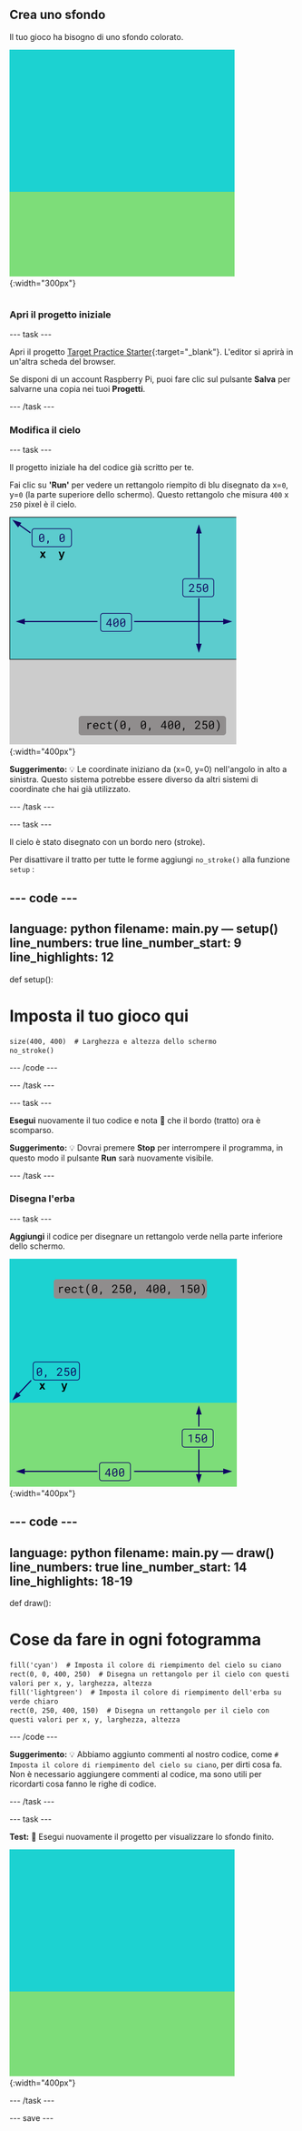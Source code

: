 ## Crea uno sfondo

<div style="display: flex; flex-wrap: wrap">
<div style="flex-basis: 200px; flex-grow: 1; margin-right: 15px;">
Il tuo gioco ha bisogno di uno sfondo colorato.
</div>
<div>

![L'area di output con un rettangolo color cielo sopra un rettangolo color erba per creare lo sfondo.](images/background.png){:width="300px"}

</div>
</div>

### Apri il progetto iniziale

--- task ---

Apri il progetto [Target Practice Starter](https://editor.raspberrypi.org/it-IT/projects/target-practice-starter){:target="_blank"}. L'editor si aprirà in un'altra scheda del browser.

Se disponi di un account Raspberry Pi, puoi fare clic sul pulsante **Salva** per salvarne una copia nei tuoi **Progetti**.

--- /task ---

### Modifica il cielo

--- task ---

Il progetto iniziale ha del codice già scritto per te.

Fai clic su **'Run'** per vedere un rettangolo riempito di blu disegnato da x=`0`, y=`0` (la parte superiore dello schermo). Questo rettangolo che misura `400` x `250` pixel è il cielo.

![Un rettangolo blu con un bordo nero attorno, sopra un rettangolo grigio. L'angolo in alto a sinistra della tela è contrassegnato come x=0, y=0 questa è l'origine del rettangolo. La larghezza è evidenziata come 400 e l'altezza come 250. Viene visualizzato il codice rect(0, 0, 400, 250).](images/sky_stroke.png){:width="400px"}

**Suggerimento:** 💡 Le coordinate iniziano da (x=0, y=0) nell'angolo in alto a sinistra. Questo sistema potrebbe essere diverso da altri sistemi di coordinate che hai già utilizzato.

--- /task ---

--- task ---

Il cielo è stato disegnato con un bordo nero (stroke).

Per disattivare il tratto per tutte le forme aggiungi `no_stroke()` alla funzione `setup` :

--- code ---
---
language: python
filename: main.py — setup()
line_numbers: true
line_number_start: 9
line_highlights: 12
---
def setup():
# Imposta il tuo gioco qui
    size(400, 400)  # Larghezza e altezza dello schermo
    no_stroke()

--- /code ---

--- /task ---

--- task ---

**Esegui** nuovamente il tuo codice e nota 👀 che il bordo (tratto) ora è scomparso.

**Suggerimento:** 💡 Dovrai premere **Stop** per interrompere il programma, in questo modo il pulsante **Run** sarà nuovamente visibile.

--- /task ---

### Disegna l'erba

--- task ---

**Aggiungi** il codice per disegnare un rettangolo verde nella parte inferiore dello schermo.

![L'area di output con un rettangolo color cielo sopra un rettangolo color erba per creare lo sfondo. L'angolo in alto a sinistra del rettangolo è contrassegnato dalle coordinate x=0, y=250; questa è l'origine del rettangolo. La larghezza è indicata come 400 e l'altezza come 150. Viene visualizzato il codice rect(0, 250, 400, 150).](images/green-grass.png){:width="400px"}

--- code ---
---
language: python
filename: main.py — draw()
line_numbers: true
line_number_start: 14
line_highlights: 18-19
---
def draw():
# Cose da fare in ogni fotogramma
    fill('cyan')  # Imposta il colore di riempimento del cielo su ciano
    rect(0, 0, 400, 250)  # Disegna un rettangolo per il cielo con questi valori per x, y, larghezza, altezza
    fill('lightgreen')  # Imposta il colore di riempimento dell'erba su verde chiaro
    rect(0, 250, 400, 150)  # Disegna un rettangolo per il cielo con questi valori per x, y, larghezza, altezza

--- /code ---

**Suggerimento:** 💡 Abbiamo aggiunto commenti al nostro codice, come `# Imposta il colore di riempimento del cielo su ciano`, per dirti cosa fa. Non è necessario aggiungere commenti al codice, ma sono utili per ricordarti cosa fanno le righe di codice.

--- /task ---

--- task ---

**Test:** 🔄 Esegui nuovamente il progetto per visualizzare lo sfondo finito.

![L'area di output con un rettangolo color cielo sopra un rettangolo color erba per creare lo sfondo.](images/background.png){:width="400px"}

--- /task ---

--- save ---
